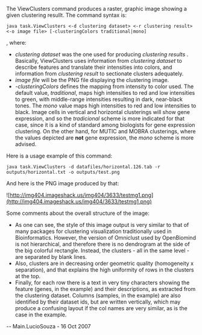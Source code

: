 The ViewClusters command produces a raster, graphic image showing a given clustering resullt. The command syntax is:

```
java task.ViewClusters <-d clustering dataset> <-r clustering result> <-o image file> [-clusteringColors traditional|mono]
```

, where:

  * _clustering dataset_ was the one used for producing _clustering results_ . Basically, ViewClusters uses information from _clustering dataset_  to describe features and translate their intensities into colors, and information from _clustering result_  to sectionate clusters adequately.
  * _image file_ will be the PNG file displaying the clustering image.
  * _-clusteringColors_ defines the mapping from intensity to color used. The default value, _traditional_, maps high intensities to red and low intensities to green, with middle-range intensities resulting in dark, near-black tones. The _mono_ value maps high intensities to red and low intensities to black. Image cells in vertical and horizontal clusterings will show gene expression, and so the _tradicional_ scheme is more indicated for that case, since it is a kind of standard among biologists for gene expression clustering. On the other hand, for MUTIC and MOBRA clusterings, where the values depicted are **not** gene expression, the _mono_ scheme is more advised.

Here is a usage example of this command:

```
java task.ViewClusters -d datafiles/horizontal.126.tab -r outputs/horizontal.txt -o outputs/test.png
```

And here is the PNG image produced by that:

![http://img404.imageshack.us/img404/3633/testmg1.png](http://img404.imageshack.us/img404/3633/testmg1.png)

Some comments about the overall structure of the image:

  * As one can see, the style of this image output is very similar to that of many packages for clustering visualization traditionally used in Bioinformatics. However, the version of Omniclust used by OpenBiomind is not hierarchical, and therefore there is no dendrogram at the side of the big colorful rectangle. Instead, the clusters - all in the same level - are separated by blank lines.
  * Also, clusters are in decreasing order geometric quality (homogeneity x separation), and that explains the high uniformity of rows in the clusters at the top.
  * Finally, for each row there is a text in very tiny characters showing the feature (genes, in the example) and their descriptions, as extracted from the clustering dataset. Columns (samples, in the example) are also identified by their dataset ids, but are written vertically, which may produce a confusing layout if the col names are very similar, as is the case in the example.

-- Main.LucioSouza - 16 Oct 2007